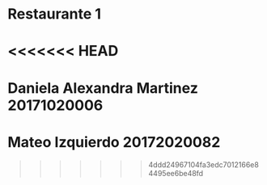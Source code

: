 # Restaurante	1
<<<<<<< HEAD
=======
# Daniela Alexandra Martinez 20171020006
# Mateo Izquierdo 20172020082
>>>>>>> 4ddd24967104fa3edc7012166e84495ee6be48fd
